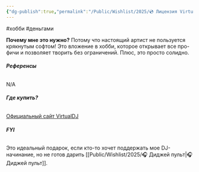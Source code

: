 ```yaml
---
{"dg-publish":true,"permalink":"/Public/Wishlist/2025/💿 Лицензия VirtualDJ/"}
---
```


#хобби #деньгами

**Почему мне это нужно?**
Потому что настоящий артист не пользуется крякнутым софтом! Это вложение в хобби, которое открывает все про-фичи и позволяет творить без ограничений. Плюс, это просто солидно.

###### **Референсы** 
N/A

###### **Где купить?** 
[Официальный сайт VirtualDJ](placeholder_link)

###### **FYI** 
Это идеальный подарок, если кто-то хочет поддержать мое DJ-начинание, но не готов дарить [[Public/Wishlist/2025/🎧 Диджей пульт\|🎧 Диджей пульт]].